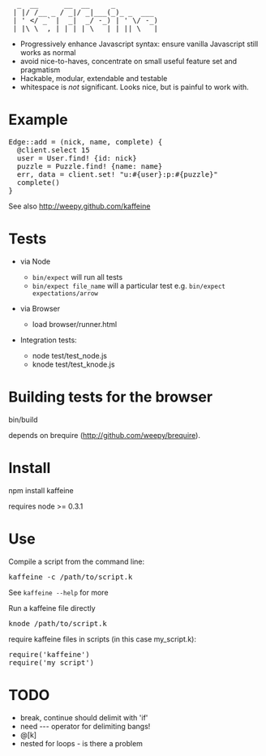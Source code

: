 <pre>
  _  __      __  __     _           
 | |/ /__ _ / _|/ _|___(_)_ _  ___  
 | ' &lt;/ _` |  _|  _/ -_) | ' \/ -_) 
 |_|\_\__,_|_| |_| \___|_|_||_\___|
</pre>


* Progressively enhance Javascript syntax: ensure vanilla Javascript still works as normal
* avoid nice-to-haves, concentrate on small useful feature set and pragmatism
* Hackable, modular, extendable and testable
* whitespace is _not_ significant. Looks nice, but is painful to work with.


Example
=======

<pre>
Edge::add = (nick, name, complete) {
  @client.select 15
  user = User.find! {id: nick}
  puzzle = Puzzle.find! {name: name}
  err, data = client.set! "u:#{user}:p:#{puzzle}"
  complete()
}
</pre>

See also http://weepy.github.com/kaffeine


Tests
=====

* via Node
  - <code>bin/expect</code> will run all tests
  - <code>bin/expect file_name</code> will a particular test e.g. <code>bin/expect expectations/arrow</code>
* via Browser
  - load browser/runner.html

* Integration tests:
  - node test/test_node.js
  - knode test/test_knode.js

Building tests for the browser
=====

bin/build

depends on brequire (http://github.com/weepy/brequire). 

Install
=======

npm install kaffeine

requires node >= 0.3.1 

Use
===

Compile a script from the command line:
<pre>kaffeine -c /path/to/script.k</pre>

See <code>kaffeine --help</code> for more


Run a kaffeine file directly
<pre>knode /path/to/script.k</pre>

require kaffeine files in scripts (in this case my_script.k):
<pre>
require('kaffeine')
require('my_script')
</pre>

TODO
====


* break, continue should delimit with 'if'
* need --- operator for delimiting bangs!
* @[k]
* nested for loops - is there a problem